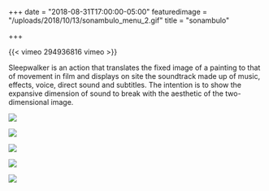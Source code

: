 +++
date = "2018-08-31T17:00:00-05:00"
featuredimage = "/uploads/2018/10/13/sonambulo_menu_2.gif"
title = "sonambulo"

+++

{{< vimeo 294936816 vimeo >}}

Sleepwalker is an action that translates the fixed image of a painting to that of movement in film and displays on site the soundtrack made up of music, effects, voice, direct sound and subtitles. The intention is to show the expansive dimension of sound to break with the aesthetic of the two-dimensional image.

![](/uploads/2018/10/13/sonambulo_menu_1-1.jpg)

![](/uploads/2018/10/13/sonambulo_11.jpg)

![](/uploads/2018/10/13/sonambulo_2.jpg)

![](/uploads/2018/10/13/sonambulo_3.jpg)

![](/uploads/2018/10/13/sonambulo_4.jpg)